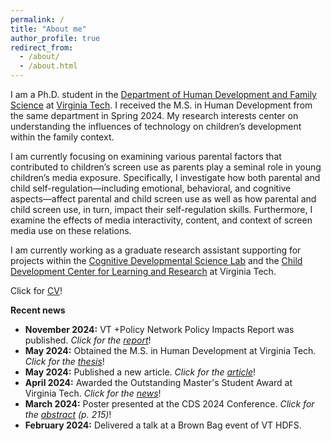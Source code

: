 ```yaml
---
permalink: /
title: "About me"
author_profile: true
redirect_from: 
  - /about/
  - /about.html
---
```


I am a Ph.D. student in the [Department of Human Development and Family Science](https://hdfs.vt.edu) at [Virginia Tech](https://www.vt.edu). I received the M.S. in Human Development from the same department in Spring 2024. My research interests center on understanding the influences of technology on children’s development within the family context.

I am currently focusing on examining various parental factors that contributed to children’s screen use as parents play a seminal role in young children’s media exposure. Specifically, I investigate how both parental and child self-regulation—including emotional, behavioral, and cognitive aspects—affect parental and child screen use as well as how parental and child screen use, in turn, impact their self-regulation skills. Furthermore, I examine the effects of media interactivity, content, and context of screen media use on these relations.

I am currently working as a graduate research assistant supporting for projects within the [Cognitive Developmental Science Lab](https://kchoi.org/) and the [Child Development Center for Learning and Research](https://cdclr.hdfs.vt.edu/research/) at Virginia Tech.

Click for [CV](https://mahmutgurdal.github.io/files/GurdalCV.pdf)!

**Recent news**
* **November 2024:** VT +Policy Network Policy Impacts Report was published. _Click for the [report](https://policy.isce.vt.edu/research.html)_!
* **May 2024:** Obtained the M.S. in Human Development at Virginia Tech. _Click for the [thesis](https://hdl.handle.net/10919/119120)_!
* **May 2024:** Published a new article. _Click for the [article](https://doi.org/10.37870/joqie.v14i23.430)_!
* **April 2024:** Awarded the Outstanding Master's Student Award at Virginia Tech. _Click for the [news](https://news.vt.edu/articles/2024/04/gradschool-2024-awards.html)_! 
* **March 2024:** Poster presented at the CDS 2024 Conference. _Click for the [abstract](https://cogdevsoc.org/wp-content/uploads/2024/03/CDS-Abstract-Book-2024-1.pdf) *(p. 215)*_!
* **February 2024:** Delivered a talk at a Brown Bag event of VT HDFS.

